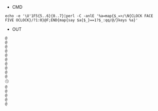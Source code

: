 - CMD

```
echo -e '\U'1F5{5..6}{0..7}|perl -C -anlE '%a=map{$_=>/\N{CLOCK FACE FIVE OCLOCK}/?1:0}@F;END{map{say $a{$_}==1?$_:qq/@/}keys %a}'
```

- OUT

```
@
@
@
@
@
@
@
@
@
@
🕔
@
@
@
@
@
```
